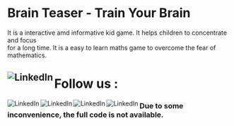 # Brain Teaser - Train Your Brain
It is a interactive amd informative kid game. It helps children to concentrate and focus \
for a long time. It is a easy to learn maths game to overcome the fear of mathematics.

## [<img align="left" alt="LinkedIn" src="https://img.shields.io/badge/Google_Play-414141?style=for-the-badge&logo=google-play&logoColor=white"/>](https://play.google.com/store/apps/details?id=com.kodoshinobi.braintrainermaths)

# Follow us :
[<img align="left" alt="LinkedIn" src="https://img.shields.io/badge/LinkedIn-0077B5?style=for-the-badge&logo=linkedin&logoColor=white" />][linkedin]
[<img align="left" alt="LinkedIn" src="https://img.shields.io/badge/Facebook-1877F2?style=for-the-badge&logo=facebook&logoColor=white" />][Facebook]
[<img align="left" alt="LinkedIn" src="https://img.shields.io/badge/Twitter-1DA1F2?style=for-the-badge&logo=twitter&logoColor=white" />][Twitter]
[<img align="left" alt="LinkedIn" src="https://img.shields.io/badge/Instagram-E4405F?style=for-the-badge&logo=instagram&logoColor=white" />][Instagram]

### Due to some inconvenience, the full code is not available.

[linkedin]: https://www.linkedin.com/company/kodo-shinobi/
[Facebook]: https://www.facebook.com/kodo.shinobi58/
[Twitter]: https://twitter.com/KodoShinobi
[Instagram]: https://www.instagram.com/kodoshinobi/

